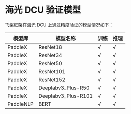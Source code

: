 # 海光 DCU 验证模型

飞桨框架在海光 DCU 上通过精度验证的模型情况如下：

| 模型库 | 模型名称 | 训练 | 推理 |
| - | - | - | - |
| PaddleX | ResNet18 | √ | √ |
| PaddleX | ResNet34 | √ | √ |
| PaddleX | ResNet50 | √ | √ |
| PaddleX | ResNet101 | √ | √ |
| PaddleX | ResNet152 | √ | √ |
| PaddleX | Deeplabv3_Plus-R50 | √ | √ |
| PaddleX | Deeplabv3_Plus-R101 | √ | √ |
| PaddleNLP | BERT | √ | √ |

